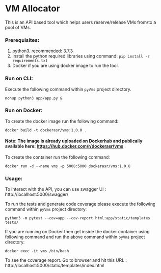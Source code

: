 # VM Allocator

This is an API based tool which helps users reserve/release VMs from/to a pool of VMs.

### Prerequisites:

1. python3. recommended: 3.7.3
2. Install the python required libraries using command: `pip install -r requirements.txt`
3. Docker if you are using docker image to run the tool.

### Run on CLI: 
Execute the following command within `pyVms` project directory.

    nohup python3 app/app.py &


### Run on Docker:
To create the docker image run the following command:

    docker build -t dockerasr/vms:1.0.0 .
    
#### Note: The image is already uploaded on Dockerhub and publically available here: https://hub.docker.com/r/dockerasr/vms

To create the container run the following command:

    docker run -d --name vms -p 5000:5000 dockerasr/vms:1.0.0

### Usage:
To interact with the API, you can use swagger UI : http://localhost:5000/swagger/

To run the tests and generate code coverage please execute the following command within `pyVms` project directory:

    python3 -m pytest --cov=app --cov-report html:app/static/templates tests/

If you are running on Docker then get inside the docker container using following command and run the above command within `pyVms` project directory:

    docker exec -it vms /bin/bash

To see the coverage report. Go to browser and hit this URL : http://localhost:5000/static/templates/index.html
